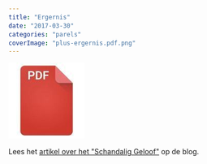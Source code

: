 ```yaml
---
title: "Ergernis"
date: "2017-03-30"
categories: "parels"
coverImage: "plus-ergernis.pdf.png"
---
```


<!--more-->

[![pdf](images/2bdd26a893f94f1d69b5a89ee751a599-150x150.jpg)](https://storage.googleapis.com/geloven-leren/printerboekjes/plus-ergernis.pdf)

Lees het [artikel over het "Schandalig Geloof"](/post/2013/05/2013-05-01-schandalig-geloof/) op de blog.
